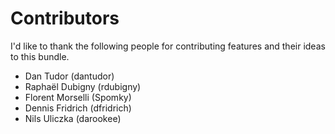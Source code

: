 Contributors
============

I'd like to thank the following people for contributing features and their 
ideas to this bundle.

 - Dan Tudor (dantudor)
 - Raphaël Dubigny (rdubigny)
 - Florent Morselli (Spomky)
 - Dennis Fridrich (dfridrich)
 - Nils Uliczka (darookee)
